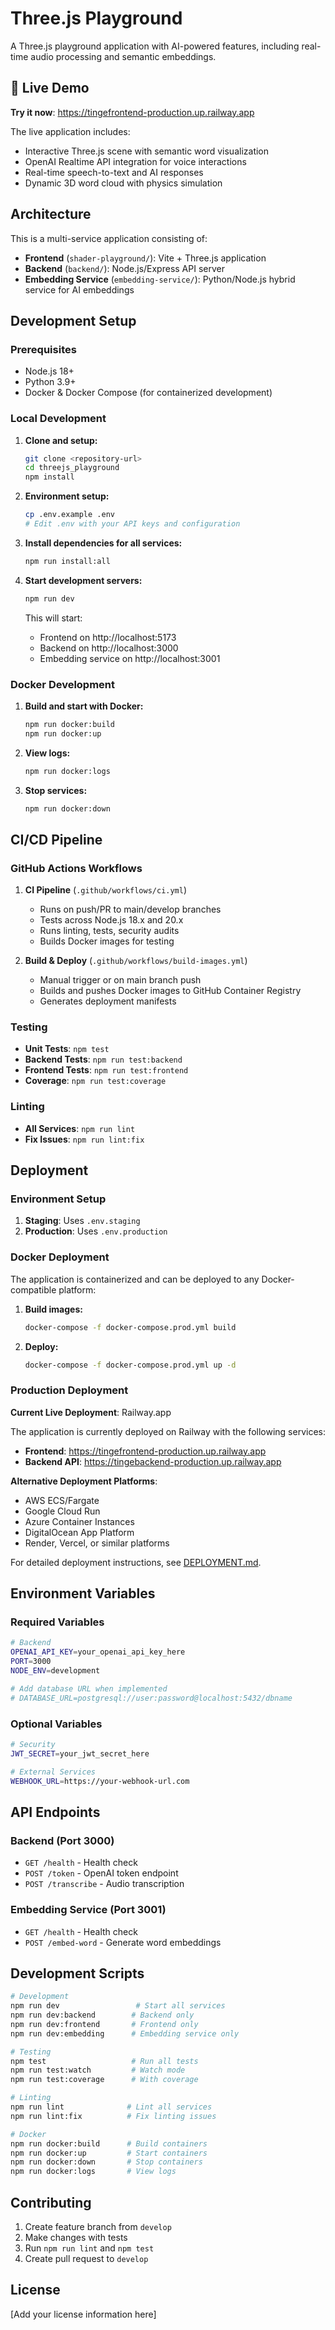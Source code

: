 # Three.js Playground

A Three.js playground application with AI-powered features, including real-time audio processing and semantic embeddings.

## 🚀 Live Demo

**Try it now**: https://tingefrontend-production.up.railway.app

The live application includes:
- Interactive Three.js scene with semantic word visualization
- OpenAI Realtime API integration for voice interactions
- Real-time speech-to-text and AI responses
- Dynamic 3D word cloud with physics simulation

## Architecture

This is a multi-service application consisting of:

- **Frontend** (`shader-playground/`): Vite + Three.js application
- **Backend** (`backend/`): Node.js/Express API server
- **Embedding Service** (`embedding-service/`): Python/Node.js hybrid service for AI embeddings

## Development Setup

### Prerequisites

- Node.js 18+ 
- Python 3.9+
- Docker & Docker Compose (for containerized development)

### Local Development

1. **Clone and setup:**
   ```bash
   git clone <repository-url>
   cd threejs_playground
   npm install
   ```

2. **Environment setup:**
   ```bash
   cp .env.example .env
   # Edit .env with your API keys and configuration
   ```

3. **Install dependencies for all services:**
   ```bash
   npm run install:all
   ```

4. **Start development servers:**
   ```bash
   npm run dev
   ```

   This will start:
   - Frontend on http://localhost:5173
   - Backend on http://localhost:3000  
   - Embedding service on http://localhost:3001

### Docker Development

1. **Build and start with Docker:**
   ```bash
   npm run docker:build
   npm run docker:up
   ```

2. **View logs:**
   ```bash
   npm run docker:logs
   ```

3. **Stop services:**
   ```bash
   npm run docker:down
   ```

## CI/CD Pipeline

### GitHub Actions Workflows

1. **CI Pipeline** (`.github/workflows/ci.yml`)
   - Runs on push/PR to main/develop branches
   - Tests across Node.js 18.x and 20.x
   - Runs linting, tests, security audits
   - Builds Docker images for testing

2. **Build & Deploy** (`.github/workflows/build-images.yml`)
   - Manual trigger or on main branch push
   - Builds and pushes Docker images to GitHub Container Registry
   - Generates deployment manifests

### Testing

- **Unit Tests**: `npm test`
- **Backend Tests**: `npm run test:backend` 
- **Frontend Tests**: `npm run test:frontend`
- **Coverage**: `npm run test:coverage`

### Linting

- **All Services**: `npm run lint`
- **Fix Issues**: `npm run lint:fix`

## Deployment

### Environment Setup

1. **Staging**: Uses `.env.staging`
2. **Production**: Uses `.env.production`

### Docker Deployment

The application is containerized and can be deployed to any Docker-compatible platform:

1. **Build images:**
   ```bash
   docker-compose -f docker-compose.prod.yml build
   ```

2. **Deploy:**
   ```bash
   docker-compose -f docker-compose.prod.yml up -d
   ```

### Production Deployment

**Current Live Deployment**: Railway.app

The application is currently deployed on Railway with the following services:
- **Frontend**: https://tingefrontend-production.up.railway.app
- **Backend API**: https://tingebackend-production.up.railway.app

**Alternative Deployment Platforms**:
- AWS ECS/Fargate
- Google Cloud Run
- Azure Container Instances  
- DigitalOcean App Platform
- Render, Vercel, or similar platforms

For detailed deployment instructions, see [DEPLOYMENT.md](./DEPLOYMENT.md).

## Environment Variables

### Required Variables

```bash
# Backend
OPENAI_API_KEY=your_openai_api_key_here
PORT=3000
NODE_ENV=development

# Add database URL when implemented
# DATABASE_URL=postgresql://user:password@localhost:5432/dbname
```

### Optional Variables

```bash
# Security
JWT_SECRET=your_jwt_secret_here

# External Services
WEBHOOK_URL=https://your-webhook-url.com
```

## API Endpoints

### Backend (Port 3000)
- `GET /health` - Health check
- `POST /token` - OpenAI token endpoint
- `POST /transcribe` - Audio transcription

### Embedding Service (Port 3001)  
- `GET /health` - Health check
- `POST /embed-word` - Generate word embeddings

## Development Scripts

```bash
# Development
npm run dev                 # Start all services
npm run dev:backend        # Backend only
npm run dev:frontend       # Frontend only  
npm run dev:embedding      # Embedding service only

# Testing
npm test                   # Run all tests
npm run test:watch         # Watch mode
npm run test:coverage      # With coverage

# Linting
npm run lint              # Lint all services
npm run lint:fix          # Fix linting issues

# Docker
npm run docker:build      # Build containers
npm run docker:up         # Start containers
npm run docker:down       # Stop containers
npm run docker:logs       # View logs
```

## Contributing

1. Create feature branch from `develop`
2. Make changes with tests
3. Run `npm run lint` and `npm test`
4. Create pull request to `develop`

## License

[Add your license information here]